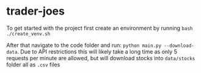 # trader-joes

To get started with the project first create an environment by running `bash ./create_venv.sh`

After that navigate to the code folder and run: `python main.py --download-data`.
Due to API restrictions this will likely take a long time as only 5 requests per minute are allowed, but will download stocks into `data/stocks` folder all as `.csv` files